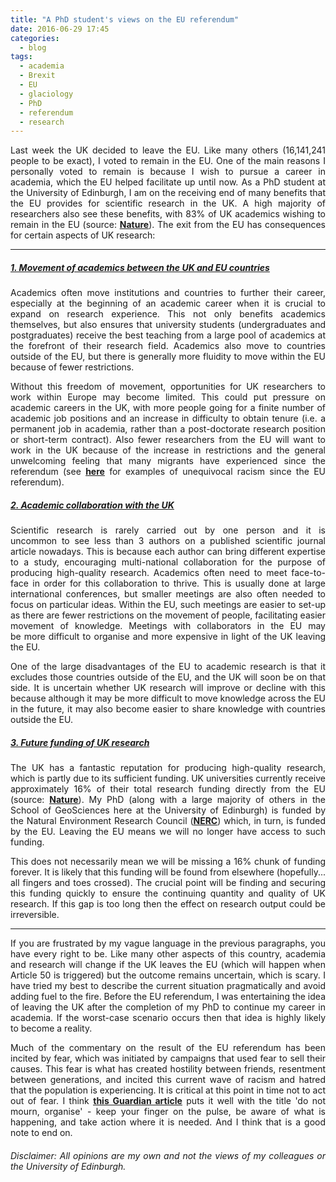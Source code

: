 ```yaml
---
title: "A PhD student's views on the EU referendum"
date: 2016-06-29 17:45
categories:
  - blog
tags: 
  - academia
  - Brexit
  - EU
  - glaciology
  - PhD
  - referendum
  - research
---
```

<p style="text-align:justify;">Last week the UK decided to leave the EU. Like many others (16,141,241 people to be exact), I voted to remain in the EU. One of the main reasons I personally voted to remain is because I wish to pursue a career in academia, which the EU helped facilitate up until now. As a PhD student at the University of Edinburgh, I am on the receiving end of many benefits that the EU provides for scientific research in the UK. A high majority of researchers also see these benefits, with 83% of UK academics wishing to remain in the EU (source: <span style="text-decoration:underline;"><strong><a href="http://www.nature.com/news/scientists-say-no-to-uk-exit-from-europe-in-nature-poll-1.19636" target="_blank">Nature</a></strong></span>). The exit from the EU has consequences for certain aspects of UK research:</p>


<hr />

<h5 style="text-align:justify;"><span style="text-decoration:underline;"><strong>1. Movement of academics between the UK and EU countries</strong></span></h5>
<p style="text-align:justify;">Academics often move institutions and countries to further their career, especially at the beginning of an academic career when it is crucial to expand on research experience. This not only benefits academics themselves, but also ensures that university students (undergraduates and postgraduates) receive the best teaching from a large pool of academics at the forefront of their research field. Academics also move to countries outside of the EU, but there is generally more fluidity to move within the EU because of fewer restrictions.</p>
<p style="text-align:justify;">Without this freedom of movement, opportunities for UK researchers to work within Europe may become limited. This could put pressure on academic careers in the UK, with more people going for a finite number of academic job positions and an increase in difficulty to obtain tenure (i.e. a permanent job in academia, rather than a post-doctorate research position or short-term contract). Also fewer researchers from the EU will want to work in the UK because of the increase in restrictions and the general unwelcoming feeling that many migrants have experienced since the referendum (see <span style="text-decoration:underline;"><strong><a href="http://www.huffingtonpost.co.uk/entry/eu-referendum-racism_uk_576fe161e4b08d2c56396075" target="_blank">here</a></strong></span> for examples of unequivocal racism since the EU referendum).</p>

<h5 style="text-align:justify;"><span style="text-decoration:underline;"><strong>2. Academic collaboration with the UK</strong></span></h5>
<p style="text-align:justify;">Scientific research is rarely carried out by one person and it is uncommon to see less than 3 authors on a published scientific journal article nowadays. This is because each author can bring different expertise to a study, encouraging multi-national collaboration for the purpose of producing high-quality research. Academics often need to meet face-to-face in order for this collaboration to thrive. This is usually done at large international conferences, but smaller meetings are also often needed to focus on particular ideas. Within the EU, such meetings are easier to set-up as there are fewer restrictions on the movement of people, facilitating easier movement of knowledge. Meetings with collaborators in the EU may be more difficult to organise and more expensive in light of the UK leaving the EU.</p>
<p style="text-align:justify;">One of the large disadvantages of the EU to academic research is that it excludes those countries outside of the EU, and the UK will soon be on that side. It is uncertain whether UK research will improve or decline with this because although it may be more difficult to move knowledge across the EU in the future, it may also become easier to share knowledge with countries outside the EU.</p>

<h5 style="text-align:justify;"><span style="text-decoration:underline;"><strong>3. Future funding of UK research</strong></span></h5>
<p style="text-align:justify;">The UK has a fantastic reputation for producing high-quality research, which is partly due to its sufficient funding. UK universities currently receive approximately 16% of their total research funding directly from the EU (source: <span style="text-decoration:underline;"><strong><a href="http://www.nature.com/news/scientists-say-no-to-uk-exit-from-europe-in-nature-poll-1.19636#/poll" target="_blank">Nature</a></strong></span>). My PhD (along with a large majority of others in the School of GeoSciences here at the University of Edinburgh) is funded by the Natural Environment Research Council (<span style="text-decoration:underline;"><strong><a href="http://www.nerc.ac.uk/" target="_blank">NERC</a></strong></span>) which, in turn, is funded by the EU. Leaving the EU means we will no longer have access to such funding.</p>
<p style="text-align:justify;">This does not necessarily mean we will be missing a 16% chunk of funding forever. It is likely that this funding will be found from elsewhere (hopefully... all fingers and toes crossed). The crucial point will be finding and securing this funding quickly to ensure the continuing quantity and quality of UK research. If this gap is too long then the effect on research output could be irreversible.</p>


<hr />
<p style="text-align:justify;">If you are frustrated by my vague language in the previous paragraphs, you have every right to be. Like many other aspects of this country, academia and research will change if the UK leaves the EU (which will happen when Article 50 is triggered) but the outcome remains uncertain, which is scary. I have tried my best to describe the current situation pragmatically and avoid adding fuel to the fire. Before the EU referendum, I was entertaining the idea of leaving the UK after the completion of my PhD to continue my career in academia. If the worst-case scenario occurs then that idea is highly likely to become a reality.</p>
<p style="text-align:justify;">Much of the commentary on the result of the EU referendum has been incited by fear, which was initiated by campaigns that used fear to sell their causes. This fear is what has created hostility between friends, resentment between generations, and incited this current wave of racism and hatred that the population is experiencing. It is critical at this point in time not to act out of fear. I think <span style="text-decoration:underline;"><strong><a href="https://www.theguardian.com/commentisfree/2016/jun/29/dont-mourn-organise-fighting-back-brexit-vote-referendum?CMP=fb_gu" target="_blank">this Guardian article</a></strong></span> puts it well with the title 'do not mourn, organise' - keep your finger on the pulse, be aware of what is happening, and take action where it is needed. And I think that is a good note to end on.</p>

<h6 style="text-align:justify;">Disclaimer: All opinions are my own and not the views of my colleagues or the University of Edinburgh.</h6>
